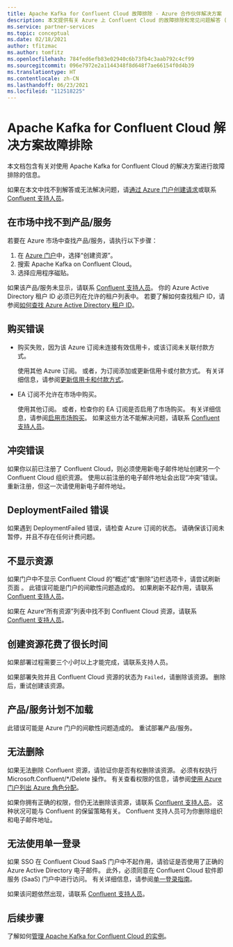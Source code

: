 ```yaml
---
title: Apache Kafka for Confluent Cloud 故障排除 - Azure 合作伙伴解决方案
description: 本文提供有关 Azure 上 Confluent Cloud 的故障排除和常见问题解答 (FAQ) 信息。
ms.service: partner-services
ms.topic: conceptual
ms.date: 02/18/2021
author: tfitzmac
ms.author: tomfitz
ms.openlocfilehash: 784fed6efb83e02940c6b73fb4c3aab792c4cf99
ms.sourcegitcommit: 096e7972e2a1144348f8d648f7ae66154f0d4b39
ms.translationtype: HT
ms.contentlocale: zh-CN
ms.lasthandoff: 06/23/2021
ms.locfileid: "112518225"
---
```

# <a name="troubleshooting-apache-kafka-for-confluent-cloud-solutions"></a>Apache Kafka for Confluent Cloud 解决方案故障排除

本文档包含有关对使用 Apache Kafka for Confluent Cloud 的解决方案进行故障排除的信息。

如果在本文中找不到解答或无法解决问题，请[通过 Azure 门户创建请求](get-support.md)或联系 [Confluent 支持人员](https://support.confluent.io)。

## <a name="cant-find-offer-in-the-marketplace"></a>在市场中找不到产品/服务

若要在 Azure 市场中查找产品/服务，请执行以下步骤：

1. 在 [Azure 门户](https://portal.azure.com)中，选择“创建资源”。
1. 搜索 Apache Kafka on Confluent Cloud。
1. 选择应用程序磁贴。

如果该产品/服务未显示，请联系 [Confluent 支持人员](https://support.confluent.io)。 你的 Azure Active Directory 租户 ID 必须已列在允许的租户列表中。 若要了解如何查找租户 ID，请参阅[如何查找 Azure Active Directory 租户 ID](../../active-directory/fundamentals/active-directory-how-to-find-tenant.md)。

## <a name="purchase-errors"></a>购买错误

* 购买失败，因为该 Azure 订阅未连接有效信用卡，或该订阅未关联付款方式。

  使用其他 Azure 订阅。 或者，为订阅添加或更新信用卡或付款方式。 有关详细信息，请参阅[更新信用卡和付款方式](../../cost-management-billing/manage/change-credit-card.md)。

* EA 订阅不允许在市场中购买。

  使用其他订阅。 或者，检查你的 EA 订阅是否启用了市场购买。 有关详细信息，请参阅[启用市场购买](../../cost-management-billing/manage/ea-azure-marketplace.md#enabling-azure-marketplace-purchases)。 如果这些方法不能解决问题，请联系 [Confluent 支持人员](https://support.confluent.io)。

## <a name="conflict-error"></a>冲突错误

如果你以前已注册了 Confluent Cloud，则必须使用新电子邮件地址创建另一个 Confluent Cloud 组织资源。 使用以前注册的电子邮件地址会出现“冲突”错误。 重新注册，但这一次请使用新电子邮件地址。

## <a name="deploymentfailed-error"></a>DeploymentFailed 错误

如果遇到 DeploymentFailed 错误，请检查 Azure 订阅的状态。 请确保该订阅未暂停，并且不存在任何计费问题。

## <a name="resource-isnt-displayed"></a>不显示资源

如果门户中不显示 Confluent Cloud 的“概述”或“删除”边栏选项卡，请尝试刷新页面 。 此错误可能是门户的间歇性问题造成的。 如果刷新不起作用，请联系 [Confluent 支持人员](https://support.confluent.io)。

如果在 Azure“所有资源”列表中找不到 Confluent Cloud 资源，请联系 [Confluent 支持人员](https://support.confluent.io)。

## <a name="resource-creation-takes-long-time"></a>创建资源花费了很长时间

如果部署过程需要三个小时以上才能完成，请联系支持人员。

如果部署失败并且 Confluent Cloud 资源的状态为 `Failed`，请删除该资源。 删除后，重试创建该资源。

## <a name="offer-plan-doesnt-load"></a>产品/服务计划不加载

此错误可能是 Azure 门户的间歇性问题造成的。 重试部署产品/服务。

## <a name="unable-to-delete"></a>无法删除

如果无法删除 Confluent 资源，请验证你是否有权删除该资源。 必须有权执行 Microsoft.Confluent/*/Delete 操作。 有关查看权限的信息，请参阅[使用 Azure 门户列出 Azure 角色分配](../../role-based-access-control/role-assignments-list-portal.md)。

如果你拥有正确的权限，但仍无法删除该资源，请联系 [Confluent 支持人员](https://support.confluent.io)。 这种状况可能与 Confluent 的保留策略有关。 Confluent 支持人员可为你删除组织和电子邮件地址。

## <a name="unable-to-use-single-sign-on"></a>无法使用单一登录

如果 SSO 在 Confluent Cloud SaaS 门户中不起作用，请验证是否使用了正确的 Azure Active Directory 电子邮件。 此外，必须同意在 Confluent Cloud 软件即服务 (SaaS) 门户中进行访问。 有关详细信息，请参阅[单一登录指南](manage.md#single-sign-on)。

如果该问题依然出现，请联系 [Confluent 支持人员](https://support.confluent.io)。

## <a name="next-steps"></a>后续步骤

了解如何[管理 Apache Kafka for Confluent Cloud 的实例](manage.md)。
